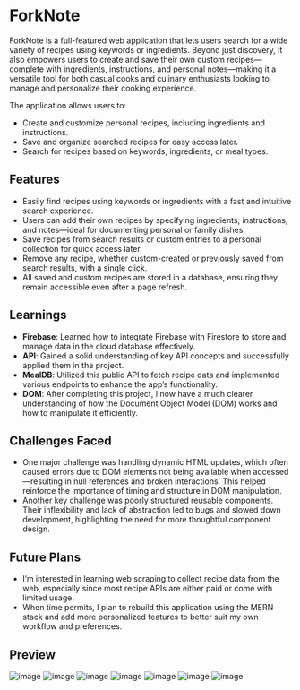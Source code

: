 
# ForkNote

ForkNote is a full-featured web application that lets users search for a wide variety of recipes using keywords or ingredients. Beyond just discovery, it also empowers users to create and save their own custom recipes—complete with ingredients, instructions, and personal notes—making it a versatile tool for both casual cooks and culinary enthusiasts looking to manage and personalize their cooking experience.

The application allows users to:

* Create and customize personal recipes, including ingredients and instructions.
* Save and organize searched recipes for easy access later.
* Search for recipes based on keywords, ingredients, or meal types.




## Features

* Easily find recipes using keywords or ingredients with a fast and intuitive search experience.
* Users can add their own recipes by specifying ingredients, instructions, and notes—ideal for documenting personal or family dishes.
* Save recipes from search results or custom entries to a personal collection for quick access later.
* Remove any recipe, whether custom-created or previously saved from search results, with a single click.
* All saved and custom recipes are stored in a database, ensuring they remain accessible even after a page refresh.



## Learnings
* __Firebase__: Learned how to integrate Firebase with Firestore to store and manage data in the cloud database effectively.
* __API__: Gained a solid understanding of key API concepts and successfully applied them in the project.
* __MealDB__: Utilized this public API to fetch recipe data and implemented various endpoints to enhance the app’s functionality.
* __DOM__: After completing this project, I now have a much clearer understanding of how the Document Object Model (DOM) works and how to manipulate it efficiently.

## Challenges Faced

* One major challenge was handling dynamic HTML updates, which often caused errors due to DOM elements not being available when accessed—resulting in null references and broken interactions. This helped reinforce the importance of timing and structure in DOM manipulation.
* Another key challenge was poorly structured reusable components. Their inflexibility and lack of abstraction led to bugs and slowed down development, highlighting the need for more thoughtful component design.

## Future Plans
* I’m interested in learning web scraping to collect recipe data from the web, especially since most recipe APIs are either paid or come with limited usage.
* When time permits, I plan to rebuild this application using the MERN stack and add more personalized features to better suit my own workflow and preferences.

## Preview

![image](https://github.com/user-attachments/assets/d70c2827-bb9e-4b9e-940b-c0c3f4906e7a)
![image](https://github.com/user-attachments/assets/3cfa5d76-0bfe-4efb-816e-14f0fce042b0)
![image](https://github.com/user-attachments/assets/a58491fc-48a9-413a-8dee-a06913723186)
![image](https://github.com/user-attachments/assets/d45d9f43-f793-44d8-80d4-7c0556116085)
![image](https://github.com/user-attachments/assets/e0483e02-598f-4ebd-96db-7b983074570b)
![image](https://github.com/user-attachments/assets/c08a2657-5a31-46f4-a136-b71c16c5a8cb)
![image](https://github.com/user-attachments/assets/b921dbc8-49af-4d97-ab22-c8114130ffd3)




